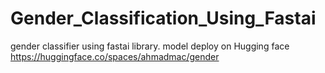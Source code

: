 # Gender_Classification_Using_Fastai
gender classifier using fastai library.
model deploy on Hugging face
https://huggingface.co/spaces/ahmadmac/gender
